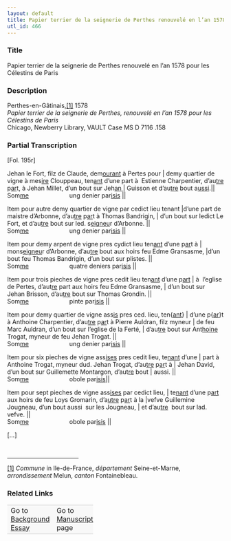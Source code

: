 ```yaml
---  
layout: default  
title: Papier terrier de la seignerie de Perthes renouvelé en l’an 1578 pour les Célestins de Paris  
utl_id: 466
---
```


### Title

Papier terrier de la seignerie de Perthes renouvelé en l’an 1578 pour les Célestins de Paris

### Description

<p>Perthes-en-Gâtinais,<a href="#_ftn1" name="_ftnref1" title="" id="_ftnref1">[1]</a> 1578     <br /><em>Papier terrier de la seignerie de Perthes, renouvelé en l’an 1578 pour les Célestins de Paris</em><br />
Chicago, Newberry Library, VAULT Case MS D 7116 .158</p>



### Partial Transcription

<p>[Fol. 195r]</p>
<p>Jehan le Fort, filz de Claude, dem<u>ourant</u> à Pertes pour | demy quartier de vigne à mes<u>ire</u> Clouppeau, ten<u>ant</u> d’une part à  Estienne Charpentier, d’au<u>tre</u> p<u>ar</u>t, à Jehan Millet, d’un bout sur Jeh<u>an </u>| Guisson et d’au<u>tre</u> bout a<u>ussi</u>.||<br />
Som<u>me</u>                        ung denier par<u>isis</u> ||</p>
<p>Item pour autre demy quartier de vigne par cedict lieu tenant |d’une part de maistre d’Arbonne, d’au<u>tre</u> p<u>ar</u>t à Thomas Bandrigin, | d’un bout sur ledict Le Fort, et d’au<u>tre</u> bout sur led. s<u>eigneu</u>r d’Arbonne. ||<br />
Som<u>me</u>                        ung denier par<u>isis</u> ||</p>
<p>Item pour demy arpent de vigne pres cydict lieu ten<u>ant</u> d’une p<u>ar</u>t à | mons<u>eigneu</u>r d’Arbonne, d’au<u>tre</u> bout aux hoirs feu Edme Gransasme, |d’un bout feu Thomas Bandrigin, d’un bout sur plistes. ||<br />
Som<u>me</u>                        quatre deniers par<u>isis</u> ||</p>
<p>Item pour trois pieches de vigne pres cedit lieu ten<u>ant</u> d’une p<u>art</u> | à  l’eglise de Pertes, d’aut<u>re</u> part aux hoirs feu Edme Gransasme, | d’un bout sur Jehan Brisson, d’au<u>tre</u> bout sur Thomas Grondin. ||<br />
Som<u>me</u>                        pinte par<u>isis</u> ||</p>
<p>Item pour demy quartier de vigne ass<u>is</u> pres ced. lieu, ten{<u>ant</u>} | d’une p{<u>ar</u>}t à Anthoine Charpentier, d’au<u>tre</u> p<u>ar</u>t à Pierre Auldran, filz myneur | de feu Marc Auldran, d’un bout sur l’eglise de la Ferté, | d’au<u>tre</u> bout sur Ant<u>hoine</u> Trogat, myneur de feu Jehan Trogat. ||<br />
Som<u>me</u>                        ung denier par<u>isis</u> ||</p>
<p>Item pour six pieches de vigne ass<u>ises</u> pres cedit lieu, te<u>nant</u> d’une | part à Anthoine Trogat, myneur dud. Jehan Trogat, d’au<u>tre</u> p<u>ar</u>t à | Jehan David, d’un bout sur Guillemette Montargon, d’aut<u>re</u> bout | aussi. ||<br />
Som<u>me</u>                        obole par<u>isis</u>||</p>
<p>Item pour sept pieches de vigne ass<u>ises</u> par cedict lieu, | te<u>nant</u> d’une p<u>art</u> aux hoirs de feu Loys Gromarin, d’a<u>utre</u> p<u>ar</u>t à la |vefve Guillemine Jougneau, d’un bout aussi  sur les Jougneau, | et d’au<u>tre</u>  bout sur lad. vefve. ||<br />
Som<u>me</u>                        obole par<u>isis</u> ||</p>
<p>[…]</p>
<div> 
<hr align="left" size="1" width="33%" /><div id="ftn1"><a href="#_ftnref1" name="_ftn1" title="" id="_ftn1">[1]</a> <em>Commune</em> in Ile-de-France, <em>département </em>Seine-et-Marne, <em>arrondissement </em>Melun, <em>canton</em> Fontainebleau.</div>
</div>



### Related Links

<table border="0.5" cellpadding="1" cellspacing="1" style="width: 200px; background-color:#F8F8F8;">
    <tbody style="border-color:#ccc">
        <tr style="border-color:#ccc">
            <td>Go to <a href="https://centerfordigitalhumanities.github.io/Newberry-French-paleography/essay/466" target="_blank">Background Essay</a></td>
            <td>Go to <a href="https://centerfordigitalhumanities.github.io/Newberry-French-paleography/www/record.html?id=466" target="_blank">Manuscript</a> page</td>
        </tr>
    </tbody>
</table>
